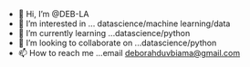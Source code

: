 - 👋 Hi, I’m @DEB-LA
- 👀 I’m interested in ... datascience/machine learning/data
- 🌱 I’m currently learning ...datascience/python
- 💞️ I’m looking to collaborate on ...datascience/python
- 📫 How to reach me ...email deborahduvbiama@gmail.com

<!---
DEB-LA/DEB-LA is a ✨ special ✨ repository because its `README.md` (this file) appears on your GitHub profile.
You can click the Preview link to take a look at your changes.
--->
